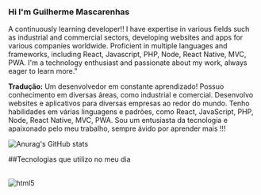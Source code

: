 ### Hi I'm Guilherme Mascarenhas

A continuously learning developer!! I have expertise in various fields such as industrial and commercial sectors, developing websites and apps for various companies worldwide. Proficient in multiple languages and frameworks, including React, Javascript, PHP, Node, React Native, MVC, PWA. I'm a technology enthusiast and passionate about my work, always eager to learn more."

**Tradução:** Um desenvolvedor em constante aprendizado! Possuo conhecimento em diversas áreas, como industrial e comercial. Desenvolvo websites e aplicativos para diversas empresas ao redor do mundo. Tenho habilidades em várias linguagens e padrões, como React, JavaScript, PHP, Node, React Native, MVC, PWA. Sou um entusiasta da tecnologia e apaixonado pelo meu trabalho, sempre ávido por aprender mais !!!

![Anurag's GitHub stats](https://github-readme-stats.vercel.app/api?username=Guilherme-Mascarenhas&show_icons=true&theme=dracula)

##Tecnologias que utilizo no meu dia

<div style="display: inline_block"><br/>
  <img align='center' alt='html5' src'https://img.shields.io/badge/HTML5-E34F26?style=for-the-badge&logo=html5&logoColor=white'/>
  
</div>
